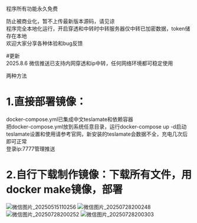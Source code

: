 程序所有功能永久免费 
  
防止被商业化，暂不上传最新版本源码，请见谅  
程序完全本地化运行，开启穿透和中转时中转服务器仅中转已加密数据，token储存在本地  
欢迎大家分享各种体验和bug反馈  
  
#更新  
2025.8.6 微信推送已支持内网穿透和ip中转，任何网络环境都可稳定使用  
  
两种方法  
# 1.直接部署镜像：  
docker-compose.yml已集成中文teslamate和依赖容器  
把docker-compose.yml放到系统任意目录，运行docker-compose up -d启动  
teslamate设置和使用请参考官网，新安装的teslamate会数据不全，充电几次后即可正常  
登录ip:7777管理推送  

# 2.自行下载制作镜像：下载所有文件，用docker make镜像，部署  
![微信图片_20250515110256](https://github.com/user-attachments/assets/cdeb81d1-c5d1-452d-820b-cf457682d840)
![微信图片_20250728200248](https://github.com/user-attachments/assets/16282f0f-b69a-49f9-89c7-fbb7d53fc46b)
![微信图片_20250728200252](https://github.com/user-attachments/assets/f427c675-1bc2-4c00-b3c8-37b02b028798)
![微信图片_20250728200303](https://github.com/user-attachments/assets/0afa09aa-11dc-43a4-9f3b-3897931bec2d)
